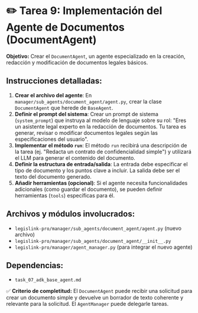# ✏️ Tarea 9: Implementación del Agente de Documentos (DocumentAgent)

**Objetivo:** Crear el `DocumentAgent`, un agente especializado en la creación, redacción y modificación de documentos legales básicos.

## Instrucciones detalladas:
1.  **Crear el archivo del agente**: En `manager/sub_agents/document_agent/agent.py`, crear la clase `DocumentAgent` que herede de `BaseAgent`.
2.  **Definir el prompt del sistema**: Crear un prompt de sistema (`system_prompt`) que instruya al modelo de lenguaje sobre su rol: "Eres un asistente legal experto en la redacción de documentos. Tu tarea es generar, revisar o modificar documentos legales según las especificaciones del usuario".
3.  **Implementar el método `run`**: El método `run` recibirá una descripción de la tarea (ej. "Redacta un contrato de confidencialidad simple") y utilizará el LLM para generar el contenido del documento.
4.  **Definir la estructura de entrada/salida**: La entrada debe especificar el tipo de documento y los puntos clave a incluir. La salida debe ser el texto del documento generado.
5.  **Añadir herramientas (opcional)**: Si el agente necesita funcionalidades adicionales (como guardar el documento), se pueden definir herramientas (`tools`) específicas para él.

## Archivos y módulos involucrados:
-   `legislink-pro/manager/sub_agents/document_agent/agent.py` (nuevo archivo)
-   `legislink-pro/manager/sub_agents/document_agent/__init__.py`
-   `legislink-pro/manager/agent_manager.py` (para integrar el nuevo agente)

## Dependencias:
-   `task_07_adk_base_agent.md`

✅ **Criterio de completitud:** El `DocumentAgent` puede recibir una solicitud para crear un documento simple y devuelve un borrador de texto coherente y relevante para la solicitud. El `AgentManager` puede delegarle tareas. 
